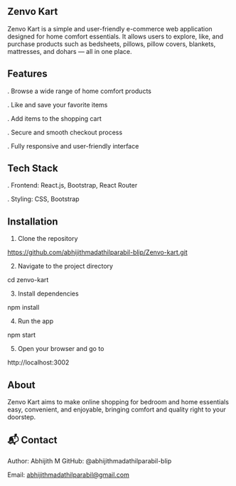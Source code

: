 ## Zenvo Kart
   Zenvo Kart is a simple and user-friendly e-commerce web application designed for home comfort essentials. It allows users to explore, like, and purchase products       such as bedsheets, pillows, pillow covers, blankets, mattresses, and dohars — all in one place.
   
## Features
   . Browse a wide range of home comfort products

   . Like and save your favorite items

   . Add items to the shopping cart

   . Secure and smooth checkout process

   . Fully responsive and user-friendly interface

## Tech Stack
   . Frontend: React.js, Bootstrap, React Router

   . Styling: CSS, Bootstrap   

## Installation  

   1) Clone the repository

   https://github.com/abhijithmadathilparabil-blip/Zenvo-kart.git

   2) Navigate to the project directory

   cd zenvo-kart

   3) Install dependencies

   npm install

   4) Run the app

   npm start

   5) Open your browser and go to

   http://localhost:3002
   
## About

   Zenvo Kart aims to make online shopping for bedroom and home essentials easy, convenient, and enjoyable, bringing comfort and quality right to your doorstep.

## 📬 Contact

Author: Abhijith M
GitHub: @abhijithmadathilparabil-blip

Email: abhijithmadathilparabil@gmail.com
